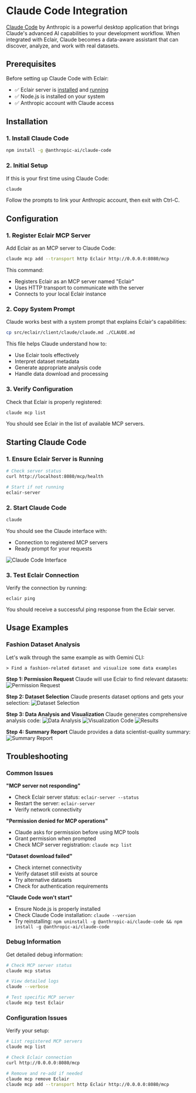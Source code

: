 # Claude Code Integration

[Claude Code](https://claude.ai/code) by Anthropic is a powerful desktop application that brings Claude's advanced AI capabilities to your development workflow. When integrated with Eclair, Claude becomes a data-aware assistant that can discover, analyze, and work with real datasets.

## Prerequisites

Before setting up Claude Code with Eclair:

- ✅ Eclair server is [installed](../../getting-started/installation.md) and [running](../../getting-started/running-server.md)
- ✅ Node.js is installed on your system
- ✅ Anthropic account with Claude access

## Installation

### 1. Install Claude Code

```bash
npm install -g @anthropic-ai/claude-code
```

### 2. Initial Setup

If this is your first time using Claude Code:

```bash
claude
```

Follow the prompts to link your Anthropic account, then exit with Ctrl-C.

## Configuration

### 1. Register Eclair MCP Server

Add Eclair as an MCP server to Claude Code:

```bash
claude mcp add --transport http Eclair http://0.0.0.0:8080/mcp
```

This command:
- Registers Eclair as an MCP server named "Eclair"
- Uses HTTP transport to communicate with the server
- Connects to your local Eclair instance

### 2. Copy System Prompt

Claude works best with a system prompt that explains Eclair's capabilities:

```bash
cp src/eclair/client/claude/claude.md ./CLAUDE.md
```

This file helps Claude understand how to:
- Use Eclair tools effectively
- Interpret dataset metadata
- Generate appropriate analysis code
- Handle data download and processing

### 3. Verify Configuration

Check that Eclair is properly registered:

```bash
claude mcp list
```

You should see Eclair in the list of available MCP servers.

## Starting Claude Code

### 1. Ensure Eclair Server is Running

```bash
# Check server status
curl http://localhost:8080/mcp/health

# Start if not running
eclair-server
```

### 2. Start Claude Code

```bash
claude
```

You should see the Claude interface with:
- Connection to registered MCP servers
- Ready prompt for your requests

![Claude Code Interface](../../images/claude.png)

### 3. Test Eclair Connection

Verify the connection by running:

```
eclair ping
```

You should receive a successful ping response from the Eclair server.

## Usage Examples

### Fashion Dataset Analysis

Let's walk through the same example as with Gemini CLI:

```
> Find a fashion-related dataset and visualize some data examples
```

**Step 1: Permission Request**
Claude will use Eclair to find relevant datasets:
![Permission Request](../../images/claude-1.png)

**Step 2: Dataset Selection**
Claude presents dataset options and gets your selection:
![Dataset Selection](../../images/claude-2.png)

**Step 3: Data Analysis and Visualization**
Claude generates comprehensive analysis code:
![Data Analysis](../../images/claude-3.png)
![Visualization Code](../../images/claude-4.png)
![Results](../../images/claude-6.png)

**Step 4: Summary Report**
Claude provides a data scientist-quality summary:
![Summary Report](../../images/claude-5.png)

## Troubleshooting

### Common Issues

**"MCP server not responding"**

- Check Eclair server status: `eclair-server --status`
- Restart the server: `eclair-server`
- Verify network connectivity

**"Permission denied for MCP operations"**

- Claude asks for permission before using MCP tools
- Grant permission when prompted
- Check MCP server registration: `claude mcp list`

**"Dataset download failed"**

- Check internet connectivity
- Verify dataset still exists at source
- Try alternative datasets
- Check for authentication requirements

**"Claude Code won't start"**

- Ensure Node.js is properly installed
- Check Claude Code installation: `claude --version`
- Try reinstalling: `npm uninstall -g @anthropic-ai/claude-code && npm install -g @anthropic-ai/claude-code`

### Debug Information

Get detailed debug information:

```bash
# Check MCP server status
claude mcp status

# View detailed logs
claude --verbose

# Test specific MCP server
claude mcp test Eclair
```

### Configuration Issues

Verify your setup:

```bash
# List registered MCP servers
claude mcp list

# Check Eclair connection
curl http://0.0.0.0:8080/mcp

# Remove and re-add if needed
claude mcp remove Eclair
claude mcp add --transport http Eclair http://0.0.0.0:8080/mcp
```